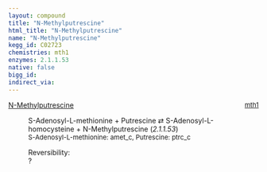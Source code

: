 ```yaml
---
layout: compound
title: "N-Methylputrescine"
html_title: "N-Methylputrescine"
name: "N-Methylputrescine"
kegg_id: C02723
chemistries: mth1
enzymes: 2.1.1.53
native: false
bigg_id:
indirect_via:
---
```

<dl><dt class='rs-product'><a href='{{ site.url }}{{ site.baseurl }}/compounds/C02723' class='link-dark' data-bs-toggle='tooltip' data-bs-html='true' data-bs-title='KEGG: C02723'>N-Methylputrescine</a><span style='float: right; max-width: 40%'><a href='{{ site.url }}{{ site.baseurl }}/chemistries/mth1' class='link-dark opacity-50' style='font-size: small; word-wrap: anywhere;'>mth1</a></span></dt><dd><p>S-Adenosyl-L-methionine + Putrescine &#8644; S-Adenosyl-L-homocysteine + N-Methylputrescine (<i>2.1.1.53</i>)<br /><span style='font-size: small;'><span data-bs-toggle='tooltip' data-bs-html='true' data-bs-title='KEGG: C00019'>S-Adenosyl-L-methionine</span>: amet_c, <span data-bs-toggle='tooltip' data-bs-html='true' data-bs-title='KEGG: C00134'>Putrescine</span>: ptrc_c</span><br /><div class="reversibility_info">Reversibility: <div class="progress"><div class="progress-bar bg-light" role="progressbar" style="width: 100%" aria-valuenow="0" aria-valuemin="0" aria-valuemax="100"></div></div><span>?</span><div class="progress"><div class="progress-bar bg-light" role="progressbar" style="width: 100%" aria-valuenow="0" aria-valuemin="0" aria-valuemax="10"></div></div></div></p><dl></dl></dd></dl>
